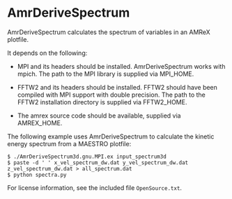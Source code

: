 # AmrDeriveSpectrum

AmrDeriveSpectrum calculates the spectrum of variables in an AMReX plotfile.

It depends on the following:

- MPI and its headers should be installed. AmrDeriveSpectrum works
   with mpich.  The path to the MPI library is supplied via MPI_HOME.

- FFTW2 and its headers should be installed.  FFTW2 should have been
   compiled with MPI support with double precision.  The path to the
   FFTW2 installation directory is supplied via FFTW2_HOME.

- The amrex source code should be available, supplied via AMREX_HOME.

The following example uses AmrDeriveSpectrum to calculate the kinetic
energy spectrum from a MAESTRO plotfile:

```
$ ./AmrDeriveSpectrum3d.gnu.MPI.ex input_spectrum3d
$ paste -d ' ' x_vel_spectrum_dw.dat y_vel_spectrum_dw.dat z_vel_spectrum_dw.dat > all_spectrum.dat
$ python spectra.py
```

For license information, see the included file `OpenSource.txt`.
